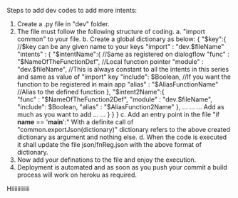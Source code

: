 Steps to add dev codes to add more intents:

1. Create a <fileName>.py file in "dev" folder.
2. The file must follow the following structure of coding.
	a. "import common" to your file.
	b. Create a global dictionary as below:
		{
			"$key":{											//$key can be any given name to your keys
				"import"  : "dev.$fileName"
				"intents" : {
					"$intentName":{								//Same as registered on dialogflow
					"func" : "$NameOfTheFunctionDef",			//Local function pointer
  					"module" : "dev.$fileName",					//This is always constant to all the intents in this series and same as value of "import" key
  					"include": $Boolean,						//If you want the function to be registered in main app
  					"alias" : "$AliasFunctionName"				//Alias to the defined function
					},
					"$intent2Name":{			
					"func" : "$NameOfTheFunction2Def",
  					"module" : "dev.$fileName",		
  					"include": $Boolean,			
  					"alias" : "$AliasFunction2Name"	
					},
					...
					...
					...		Add as much as you want to add
					...
					...
				}
			}
		}
	c. Add an entry point in the file "if __name__ == '__main__':" With a definite call of "common.exportJson(dictionary)" dictionary refers to the above created dictionary as argument and nothing else. 
	d. When the code is executed it shall update the file json/fnReg.json with the above format of dictionary.
3. Now add your definations to the file and enjoy the execution. 
4. Deployment is automated and as soon as you push your commit a build process will work on heroku as required.


Hiiiiiiiiiiii